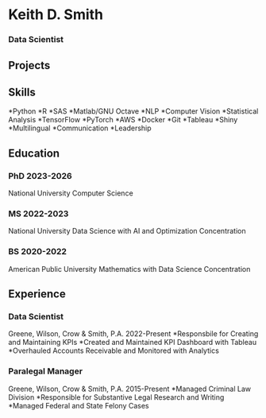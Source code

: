 # Keith D. Smith
### Data Scientist

## Projects

## Skills
*Python
*R
*SAS
*Matlab/GNU Octave
*NLP
*Computer Vision
*Statistical Analysis
*TensorFlow
*PyTorch
*AWS
*Docker
*Git
*Tableau
*Shiny
*Multilingual
*Communication
*Leadership

## Education
### PhD 2023-2026
National University
Computer Science
### MS 2022-2023
National University
Data Science with AI and Optimization Concentration
### BS 2020-2022
American Public University
Mathematics with Data Science Concentration

## Experience
### Data Scientist
Greene, Wilson, Crow & Smith, P.A.
2022-Present
*Responsbile for Creating and Maintaining KPIs
*Created and Maintained KPI Dashboard with Tableau
*Overhauled Accounts Receivable and Monitored with Analytics
### Paralegal Manager
Greene, Wilson, Crow & Smith, P.A.
2015-Present
*Managed Criminal Law Division
*Responsible for Substantive Legal Research and Writing 
*Managed Federal and State Felony Cases

